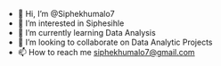 - 👋 Hi, I’m @Siphekhumalo7
- 👀 I’m interested in Siphesihle
- 🌱 I’m currently learning Data Analysis
- 💞️ I’m looking to collaborate on Data Analytic Projects
- 📫 How to reach me siphekhumalo7@gmail.com

<!---
Siphekhumalo7/Siphekhumalo7 is a ✨ special ✨ repository because its `README.md` (this file) appears on your GitHub profile.
You can click the Preview link to take a look at your changes.
--->
